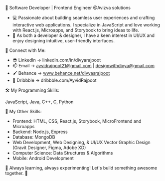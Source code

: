 
🚀 Software Developer | Frontend Engineer @Avizva solutions

- 💻 Passionate about building seamless user experiences and crafting interactive web applications. I specialize in JavaScript and love working with React.js, Microapps, and Storybook to bring ideas to life.
- 🎨 As both a developer & designer, I have a keen interest in UI/UX and enjoy designing intuitive, user-friendly interfaces.


🔗 Connect with Me:

- 😎 LinkedIn → linkedin.com/in/divyarajpoot
- 📫 Email → ayvidrajpoot21@gmail.com | designwithdivya@gmail.com
- 🖌️ Behance → www.behance.net/divyasrajpoot
- 💞️ Dribbble → dribbble.com/AyvidRajpoot


🛠️ My Programming Skills:

JavaScript, Java, C++, C, Python 


🔧 My Other Skills:

- Frontend: HTML, CSS, React.js, Storybook, MicroFrontend and Microapps
- Backend: Node.js, Express
- Database: MongoDB
- Web Development, Web Designing, & UI/UX Vector Graphic Design (Gravit Designer, Figma, Adobe XD)
- Computer Science: Data Structures & Algorithms
- Mobile: Android Development

🌱 Always learning, always experimenting! Let's build something awesome together. 🚀
